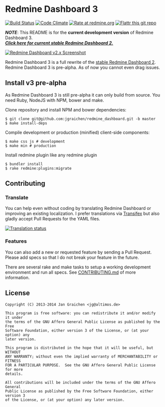 # Redmine Dashboard 3

[![Build Status](http://img.shields.io/travis/jgraichen/redmine_dashboard.svg?style=flat)](https://travis-ci.org/jgraichen/redmine_dashboard)
[![Code Climate](http://img.shields.io/codeclimate/github/jgraichen/redmine_dashboard.svg?style=flat)](https://codeclimate.com/github/jgraichen/redmine_dashboard)
[![Rate at redmine.org](http://img.shields.io/badge/rate%20at-redmine.org-blue.svg?style=flat)](http://www.redmine.org/plugins/redmine-dashboard)
[![Flattr this git repo](http://api.flattr.com/button/flattr-badge-large.png)](https://flattr.com/submit/auto?user_id=jgraichen&url=https://github.com/jgraichen/redmine_dashboard&tags=github&category=software)

***NOTE***: This README is for the **current development version** of Redmine Dashboard 3. <br /> ***[Click here for current stable Redmine Dashboard 2.](https://github.com/jgraichen/redmine_dashboard/tree/stable-v2#readme)***

[![Redmine Dashboard v2.x Screenshot](http://altimos.de/rdb/img/rdb_2-1.png)](https://github.com/jgraichen/redmine_dashboard/tree/stable-v2#readme)

Redmine Dashboard 3 is a full rewrite of the [stable Redmine Dashboard 2](https://github.com/jgraichen/redmine_dashboard/tree/stable-v2). Redmine Dashboard 3 is pre-alpha. As of now you cannot even drag issues.

## Install v3 pre-alpha

As Redmine Dashboard 3 is still pre-alpha it can only build from source. You need Ruby, NodeJS with NPM, bower and make.

Clone repository and install NPM and bower dependencies:

	$ git clone git@github.com:jgraichen/redmine_dashboard.git -b master
	$ make install-deps

Compile development or production (minified) client-side components:

	$ make css js # development
	$ make min # production

Install redmine plugin like any redmine plugin

	$ bundler install
	$ rake redmine:plugins:migrate

## Contributing

### Translate

You can help even without coding by translating Redmine Dashboard or improving an existing localization. I prefer translations via [Transifex](https://www.transifex.com/organization/redmine_dashboard/dashboard/redmine-dashboard) but also gladly accept Pull Requests for the YAML files.

[![Translation status](https://www.transifex.com/projects/p/redmine-dashboard/resource/strings/chart/image_png)](https://www.transifex.com/projects/p/redmine-dashboard/)

### Features

You can also add a new or requested feature by sending a Pull Request. Please add specs so that I do not break your feature in the future.

There are several rake and make tasks to setup a working development environment and run all specs. See [CONTRIBUTING.md](CONTRIBUTING.md) of more information.

## License

```
Copyright (C) 2013-2014 Jan Graichen <jg@altimos.de>

This program is free software: you can redistribute it and/or modify it under
the terms of the GNU Affero General Public License as published by the Free
Software Foundation, either version 3 of the License, or (at your option) any
later version.

This program is distributed in the hope that it will be useful, but WITHOUT
ANY WARRANTY; without even the implied warranty of MERCHANTABILITY or FITNESS
FOR A PARTICULAR PURPOSE.  See the GNU Affero General Public License for more
details.

All contributions will be included under the terms of the GNU Affero General
Public License as published by the Free Software Foundation, either version 3
of the License, or (at your option) any later version.
```
